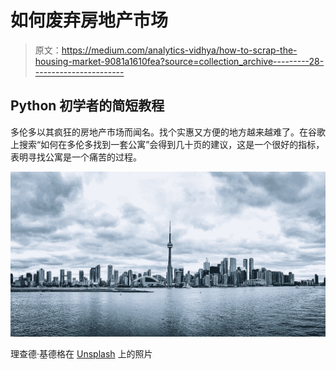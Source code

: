 # 如何废弃房地产市场

> 原文：<https://medium.com/analytics-vidhya/how-to-scrap-the-housing-market-9081a1610fea?source=collection_archive---------28----------------------->

## Python 初学者的简短教程

多伦多以其疯狂的房地产市场而闻名。找个实惠又方便的地方越来越难了。在谷歌上搜索“如何在多伦多找到一套公寓”会得到几十页的建议，这是一个很好的指标，表明寻找公寓是一个痛苦的过程。

![](img/b07e93c187f768aed32f46cc4cf5e4ad.png)

理查德·基德格在 [Unsplash](https://unsplash.com?utm_source=medium&utm_medium=referral) 上的照片